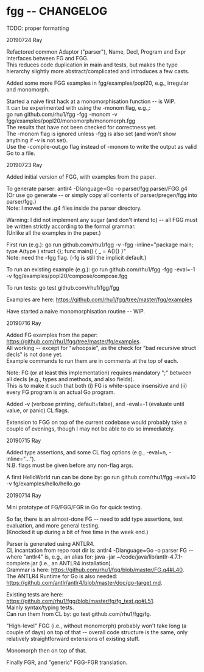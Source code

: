 # fgg -- CHANGELOG

TODO: proper formatting


20190724 Ray

Refactored common Adaptor ("parser"), Name, Decl, Program and Expr interfaces
between FG and FGG.  
This reduces code duplication in main and tests, but makes the type hierarchy
slightly more abstract/complicated and introduces a few casts.

Added some more FGG examples in fgg/examples/popl20, e.g., irregular and
monomorph.

Started a naive first hack at a monomorphisation function -- is WIP.  
It can be experimented with using the -monom flag, e.g.,:  
go run github.com/rhu1/fgg -fgg -monom -v fgg/examples/popl20/monomorph/monomorph.fgg  
The results that have not been checked for correctness yet.  
The -monom flag is ignored unless -fgg is also set (and won't show anything if
-v is not set).  
Use the -compile-out.go flag instead of -monom to write the output as valid Go
to a file.


20190723 Ray

Added initial version of FGG, with examples from the paper.

To generate parser: antlr4 -Dlanguage=Go -o parser/fgg parser/FGG.g4  
(Or use go generate -- or simply copy all contents of parser/pregen/fgg into
parser/fgg.)  
Note: I moved the .g4 files inside the parser directory.

Warning: I did not implement any sugar (and don't intend to) -- all FGG must
be written strictly according to the formal grammar.  
(Unlike all the examples in the paper.)

First run (e.g.): go run github.com/rhu1/fgg -v -fgg -inline="package main;
type A(type ) struct {}; func main() { _ = A(){} }"  
Note: need the -fgg flag.  (-fg is still the implicit default.)

To run an existing example (e.g.): go run github.com/rhu1/fgg -fgg -eval=-1 -v
fgg/examples/popl20/compose/compose.fgg

To run tests: go test github.com/rhu1/fgg/fgg

Examples are here: https://github.com/rhu1/fgg/tree/master/fgg/examples

Have started a naive monomorphisation routine -- WIP.


20190716 Ray

Added FG examples from the paper:
https://github.com/rhu1/fgg/tree/master/fg/examples.  
All working -- except for "whoopsie", as the check for "bad recursive struct
decls" is not done yet.  
Example commands to run them are in comments at the top of each.

Note: FG (or at least this implementation) requires mandatory ";" between all
decls (e.g., types and methods, and also fields).  
This is to make it such that both (i) FG is white-space insensitive and (ii) every
FG program is an actual Go program.

Added -v (verbose printing, default=false), and -eval=-1 (evaluate until
value, or panic) CL flags.

Extension to FGG on top of the current codebase would probably take a couple
of evenings, though I may not be able to do so immediately.


20190715 Ray

Added type assertions, and some CL flag options (e.g., -eval=n,
-inline="...").  
N.B. flags must be given before any non-flag args.

A first HelloWorld run can be done by:
go run github.com/rhu1/fgg -eval=10 -v fg/examples/hello/hello.go


20190714 Ray

Mini prototype of FG/FGG/FGR in Go for quick testing.

So far, there is an almost-done FG -- need to add type assertions, test
evaluation, and more general testing.  
(Knocked it up during a bit of free time in the week end.)

Parser is generated using ANTLR4.  
CL incantation from repo root dir is: antlr4 -Dlanguage=Go -o parser FG --
where "antlr4" is, e.g., an alias for: java -jar
~/code/java/lib/antlr-4.7.1-complete.jar (i.e., an ANTLR4 installation).  
Grammar is here: https://github.com/rhu1/fgg/blob/master/FG.g4#L40.  
The ANTLR4 Runtime for Go is also needed:
https://github.com/antlr/antlr4/blob/master/doc/go-target.md.

Existing tests are here:
https://github.com/rhu1/fgg/blob/master/fg/fg_test.go#L51.  
Mainly syntax/typing tests.  
Can run them from CL by: go test github.com/rhu1/fgg/fg.

"High-level" FGG (i.e., without monomorph) probably won't take long (a couple
of days) on top of that -- overall code structure is the same, only relatively
straightforward extensions of existing stuff.

Monomorph then on top of that.

Finally FGR, and "generic" FGG-FGR translation.
